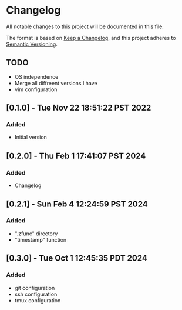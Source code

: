 <!-- markdownlint-disable MD024 -->
# Changelog

All notable changes to this project will be documented in this file.

The format is based on [Keep a Changelog](https://keepachangelog.com/en/1.0.0/),
and this project adheres to [Semantic Versioning](https://semver.org/spec/v2.0.0.html).

## TODO

- OS independence
- Merge all diffreent versions I have
- vim configuration

## [0.1.0] - Tue Nov 22 18:51:22 PST 2022

### Added

- Initial version


## [0.2.0] - Thu Feb  1 17:41:07 PST 2024

### Added

- Changelog


## [0.2.1] - Sun Feb  4 12:24:59 PST 2024

### Added

- ".zfunc" directory
- "timestamp" function


## [0.3.0] - Tue Oct  1 12:45:35 PDT 2024

### Added

- git configuration
- ssh configuration
- tmux configuration
